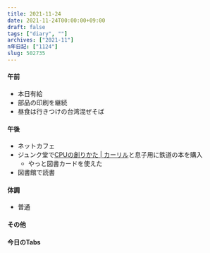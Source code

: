 ```yaml
---
title: 2021-11-24
date: 2021-11-24T00:00:00+09:00
draft: false
tags: ["diary", ""]
archives: ["2021-11"]
n年日記: ["1124"]
slug: 502735
---
```

#### 午前
- 本日有給
- 部品の印刷を継続
- 昼食は行きつけの台湾混ぜそば
#### 午後
- ネットカフェ
- ジュンク堂で[CPUの創りかた | カーリル](https://calil.jp/book/4839909865)と息子用に鉄道の本を購入
  - やっと図書カードを使えた
- 図書館で読書
#### 体調
- 普通
#### その他
#### 今日のTabs